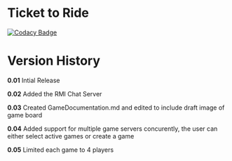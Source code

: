 # Ticket to Ride

[![Codacy Badge](https://api.codacy.com/project/badge/Grade/2ac0aae70b3a43779d96e53e8b02921c)](https://www.codacy.com/app/Lucas-Kohorst/ticketToRide?utm_source=github.com&amp;utm_medium=referral&amp;utm_content=tickettodavesheart/ticketToRide&amp;utm_campaign=Badge_Grade)

<h1>Version History</h1>

<p><strong>0.01</strong> Intial Release</p>
<p><strong>0.02</strong> Added the RMI Chat Server</p>
<p><strong>0.03</strong> Created GameDocumentation.md and edited to include draft image of game board</p>
<p><strong>0.04</strong> Added support for multiple game servers concurently, the user can either select active games or create a game</p>
<p><strong>0.05</strong> Limited each game to 4 players</p>
